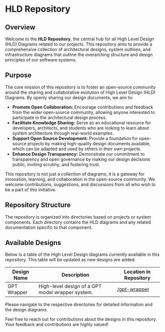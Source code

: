 # HLD Repository

## Overview

Welcome to the **HLD Repository**, the central hub for all High Level Design (HLD) Diagrams related to our projects. This repository aims to provide a comprehensive collection of architectural designs, system outlines, and infrastructure diagrams that outline the overarching structure and design principles of our software systems.

## Purpose

The core mission of this repository is to foster an open-source community around the sharing and collaborative evolution of High Level Design (HLD) Diagrams. By openly sharing our design documents, we aim to:

- **Promote Open Collaboration:** Encourage contributions and feedback from the wider open-source community, allowing anyone interested to participate in the architectural design process.
- **Facilitate Knowledge Sharing:** Serve as an educational resource for developers, architects, and students who are looking to learn about system architecture through real-world examples.
- **Support Open Source Development:** Provide a foundation for open-source projects by making high-quality design documents available, which can be adapted and used by others in their own projects.
- **Enhance Design Transparency:** Demonstrate our commitment to transparency and open governance by making our design decisions public, inviting scrutiny, and fostering trust.

This repository is not just a collection of diagrams; it is a gateway for innovation, learning, and collaboration in the open-source community. We welcome contributions, suggestions, and discussions from all who wish to be a part of this initiative.

## Repository Structure

The repository is organized into directories based on projects or system components. Each directory contains the HLD diagrams and any related documentation specific to that component.

## Available Designs

Below is a table of the High Level Design diagrams currently available in this repository. This table will be updated as new designs are added.

| Design Name  | Description                                      | Location in Repository   |
|--------------|--------------------------------------------------|-------------------------|
| GPT Wrapper  | High-level design of a GPT model wrapper system. | [/gpt-wrapper](/gpt-wrapper/README.md)|

Please navigate to the respective directories for detailed information and the design diagrams.


Feel free to reach out for contributions about the designs in this repository. Your feedback and contributions are highly valued!
